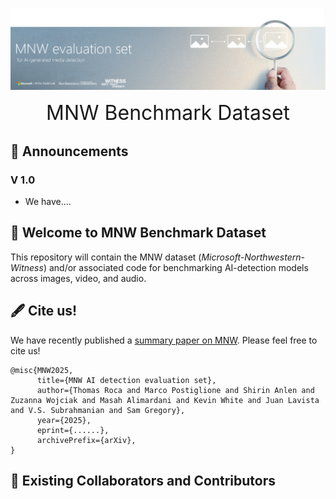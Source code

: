 
![image](header_GitHub_repo.png)

<div align="center"> 
<font size="6"> MNW Benchmark Dataset </font>
<br>
</div>



## 📣 Announcements

### V 1.0

- We have....


## 👋 Welcome to MNW Benchmark Dataset
This repository will contain the MNW dataset (*Microsoft-Northwestern-Witness*) and/or associated code for benchmarking AI-detection models across images, video, and audio.


## :fountain_pen: Cite us!
We have recently published a [summary paper on MNW](https://arxiv.org/abs/...). Please feel free to cite us!

```
@misc{MNW2025,
      title={MNW AI detection evaluation set}, 
      author={Thomas Roca and Marco Postiglione and Shirin Anlen and Zuzanna Wojciak and Masah Alimardani and Kevin White and Juan Lavista and V.S. Subrahmanian and Sam Gregory},
      year={2025},
      eprint={......},
      archivePrefix={arXiv},
}
```

## 🤝 Existing Collaborators and Contributors
